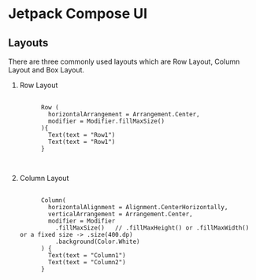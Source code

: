 <h1>Jetpack Compose UI</h1>

<h2>Layouts</h2>
<p>There are three commonly used layouts which are Row Layout, Column Layout and Box Layout.</p>
<ol>
  <li>Row Layout</li>
  <pre>
    <code>
      Row (
        horizontalArrangement = Arrangement.Center,
        modifier = Modifier.fillMaxSize()
      ){
        Text(text = "Row1")
        Text(text = "Row1")
      }
    </code>
  </pre>

  <li>Column Layout</li>
  <pre>
    <code>
      Column(
        horizontalAlignment = Alignment.CenterHorizontally,
        verticalArrangement = Arrangement.Center,
        modifier = Modifier
          .fillMaxSize()   // .fillMaxHeight() or .fillMaxWidth() or a fixed size -> .size(400.dp)
          .background(Color.White)
      ) {
        Text(text = "Column1")
        Text(text = "Column2")
      }
    </code>
  </pre>
</ol>
